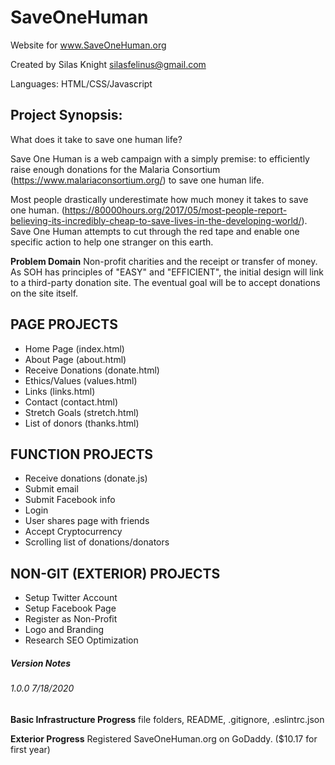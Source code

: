 # SaveOneHuman

Website for www.SaveOneHuman.org

Created by Silas Knight
silasfelinus@gmail.com

Languages: HTML/CSS/Javascript

## Project Synopsis:

What does it take to save one human life?

Save One Human is a web campaign with a simply premise: to efficiently raise enough donations for the Malaria Consortium (https://www.malariaconsortium.org/) to save one human life.

Most people drastically underestimate how much money it takes to save one human. (https://80000hours.org/2017/05/most-people-report-believing-its-incredibly-cheap-to-save-lives-in-the-developing-world/). Save One Human attempts to cut through the red tape and enable one specific action to help one stranger on this earth.

**Problem Domain** Non-profit charities and the receipt or transfer of money. As SOH has principles of "EASY" and "EFFICIENT", the initial design will link to a third-party donation site. The eventual goal will be to accept donations on the site itself.



## PAGE PROJECTS
* Home Page (index.html)
* About Page (about.html)
* Receive Donations (donate.html)
* Ethics/Values (values.html)
* Links (links.html)
* Contact (contact.html)
* Stretch Goals (stretch.html)
* List of donors (thanks.html)


## FUNCTION PROJECTS
* Receive donations (donate.js)
* Submit email
* Submit Facebook info
* Login
* User shares page with friends
* Accept Cryptocurrency
* Scrolling list of donations/donators

## NON-GIT (EXTERIOR) PROJECTS
* Setup Twitter Account
* Setup Facebook Page
* Register as Non-Profit
* Logo and Branding
* Research SEO Optimization



##### **Version Notes** 
###### 1.0.0 7/18/2020

**Basic Infrastructure Progress** file folders, README, .gitignore, .eslintrc.json

**Exterior Progress** Registered SaveOneHuman.org on GoDaddy. ($10.17 for first year)
